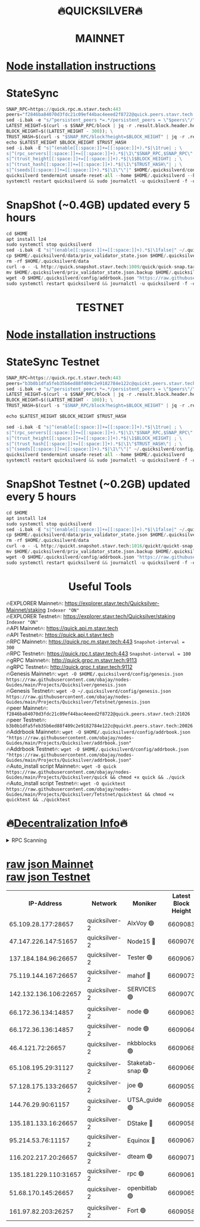 <h1 align="center"> 🔥QUICKSILVER🔥</h1>

<h1 align="center"> MAINNET</h1>

[Node installation instructions](https://github.com/obajay/nodes-Guides/tree/main/Projects/Quicksilver)
=

# StateSync
```python
SNAP_RPC=https://quick.rpc.m.stavr.tech:443
peers="f2846ba84070d3fdc21c09ef44bac4eeed2f8722@quick.peers.stavr.tech:21026"
sed -i.bak -e "s/^persistent_peers *=.*/persistent_peers = \"$peers\"/" $HOME/.quicksilverd/config/config.toml
LATEST_HEIGHT=$(curl -s $SNAP_RPC/block | jq -r .result.block.header.height); \
BLOCK_HEIGHT=$((LATEST_HEIGHT - 300)); \
TRUST_HASH=$(curl -s "$SNAP_RPC/block?height=$BLOCK_HEIGHT" | jq -r .result.block_id.hash)
echo $LATEST_HEIGHT $BLOCK_HEIGHT $TRUST_HASH
sed -i.bak -E "s|^(enable[[:space:]]+=[[:space:]]+).*$|\1true| ; \
s|^(rpc_servers[[:space:]]+=[[:space:]]+).*$|\1\"$SNAP_RPC,$SNAP_RPC\"| ; \
s|^(trust_height[[:space:]]+=[[:space:]]+).*$|\1$BLOCK_HEIGHT| ; \
s|^(trust_hash[[:space:]]+=[[:space:]]+).*$|\1\"$TRUST_HASH\"| ; \
s|^(seeds[[:space:]]+=[[:space:]]+).*$|\1\"\"|" $HOME/.quicksilverd/config/config.toml
quicksilverd tendermint unsafe-reset-all --home $HOME/.quicksilverd --keep-addr-book
systemctl restart quicksilverd && sudo journalctl -u quicksilverd -f -o cat
```

# SnapShot (~0.4GB) updated every 5 hours
```python
cd $HOME
apt install lz4
sudo systemctl stop quicksilverd
sed -i.bak -E "s|^(enable[[:space:]]+=[[:space:]]+).*$|\1false|" ~/.quicksilverd/config/config.toml
cp $HOME/.quicksilverd/data/priv_validator_state.json $HOME/.quicksilverd/priv_validator_state.json.backup
rm -rf $HOME/.quicksilverd/data
curl -o - -L http://quick.snapshot.stavr.tech:1009/quick/quick-snap.tar.lz4 | lz4 -c -d - | tar -x -C $HOME/.quicksilverd --strip-components 2
mv $HOME/.quicksilverd/priv_validator_state.json.backup $HOME/.quicksilverd/data/priv_validator_state.json
wget -O $HOME/.quicksilverd/config/addrbook.json "https://raw.githubusercontent.com/obajay/nodes-Guides/main/Projects/Quicksilver/addrbook.json"
sudo systemctl restart quicksilverd && journalctl -u quicksilverd -f -o cat
```

<h1 align="center"> TESTNET</h1>

[Node installation instructions](https://github.com/obajay/nodes-Guides/tree/main/Projects/Quicksilver/Tetstnet)
=

# StateSync Testnet
```python
SNAP_RPC=https://quick.rpc.t.stavr.tech:443
peers="b3b0b1dfa5feb35b6ed88f409c2e9182784e122c@quickt.peers.stavr.tech:20026"
sed -i.bak -e "s/^persistent_peers *=.*/persistent_peers = \"$peers\"/" $HOME/.quicksilverd/config/config.toml
LATEST_HEIGHT=$(curl -s $SNAP_RPC/block | jq -r .result.block.header.height); \
BLOCK_HEIGHT=$((LATEST_HEIGHT - 100)); \
TRUST_HASH=$(curl -s "$SNAP_RPC/block?height=$BLOCK_HEIGHT" | jq -r .result.block_id.hash)

echo $LATEST_HEIGHT $BLOCK_HEIGHT $TRUST_HASH

sed -i.bak -E "s|^(enable[[:space:]]+=[[:space:]]+).*$|\1true| ; \
s|^(rpc_servers[[:space:]]+=[[:space:]]+).*$|\1\"$SNAP_RPC,$SNAP_RPC\"| ; \
s|^(trust_height[[:space:]]+=[[:space:]]+).*$|\1$BLOCK_HEIGHT| ; \
s|^(trust_hash[[:space:]]+=[[:space:]]+).*$|\1\"$TRUST_HASH\"| ; \
s|^(seeds[[:space:]]+=[[:space:]]+).*$|\1\"\"|" ~/.quicksilverd/config/config.toml
quicksilverd tendermint unsafe-reset-all --home $HOME/.quicksilverd
systemctl restart quicksilverd && sudo journalctl -u quicksilverd -f -o cat

```

# SnapShot Testnet (~0.2GB) updated every 5 hours
```python
cd $HOME
apt install lz4
sudo systemctl stop quicksilverd
sed -i.bak -E "s|^(enable[[:space:]]+=[[:space:]]+).*$|\1false|" ~/.quicksilverd/config/config.toml
cp $HOME/.quicksilverd/data/priv_validator_state.json $HOME/.quicksilverd/priv_validator_state.json.backup
rm -rf $HOME/.quicksilverd/data
curl -o - -L http://quickt.snapshot.stavr.tech:1016/quickt/quickt-snap.tar.lz4 | lz4 -c -d - | tar -x -C $HOME/.quicksilverd --strip-components 2
mv $HOME/.quicksilverd/priv_validator_state.json.backup $HOME/.quicksilverd/data/priv_validator_state.json
wget -O $HOME/.quicksilverd/config/addrbook.json "https://raw.githubusercontent.com/obajay/nodes-Guides/main/Projects/Quicksilver/Tetstnet/addrbook.json"
sudo systemctl restart quicksilverd && journalctl -u quicksilverd -f -o cat
```
 <h1 align="center"> Useful Tools</h1>

🔥EXPLORER Mainnet🔥:        https://explorer.stavr.tech/Quicksilver-Mainnet/staking    `Indexer "ON"` \
🔥EXPLORER Testnet🔥:        https://explorer.stavr.tech/Quicksilver/staking	        `Indexer "ON"` \
🔥API Mainnet🔥: 			 https://quick.api.m.stavr.tech \
🔥API Testnet🔥: 			 https://quick.api.t.stavr.tech \
🔥RPC Mainnet🔥:             https://quick.rpc.m.stavr.tech:443              `Snapshot-interval = 300` \
🔥RPC Testnet🔥:             https://quick.rpc.t.stavr.tech:443              `Snapshot-interval = 100` \
🔥gRPC Mainnet🔥:                    http://quick.grpc.m.stavr.tech:9113 \
🔥gRPC Testnet🔥:                    http://quick.grpc.t.stavr.tech:9112 \
🔥Genesis Mainnet🔥: `wget -O $HOME/.quicksilverd/config/genesis.json https://raw.githubusercontent.com/obajay/nodes-Guides/main/Projects/Quicksilver/genesis.json` \
🔥Genesis Testnet🔥: `wget -O ~/.quicksilverd/config/genesis.json https://raw.githubusercontent.com/obajay/nodes-Guides/main/Projects/Quicksilver/Tetstnet/genesis.json` \
🔥peer Mainnet🔥:					 `f2846ba84070d3fdc21c09ef44bac4eeed2f8722@quick.peers.stavr.tech:21026` \
🔥peer Testnet🔥:					 `b3b0b1dfa5feb35b6ed88f409c2e9182784e122c@quickt.peers.stavr.tech:20026` \
🔥Addrbook Mainnet🔥:    ```wget -O $HOME/.quicksilverd/config/addrbook.json "https://raw.githubusercontent.com/obajay/nodes-Guides/main/Projects/Quicksilver/addrbook.json"``` \
🔥Addrbook Testnet🔥:    ```wget -O $HOME/.quicksilverd/config/addrbook.json "https://raw.githubusercontent.com/obajay/nodes-Guides/main/Projects/Quicksilver/addrbook.json"``` \
🔥Auto_install script Mainnet🔥: ```wget -O quick https://raw.githubusercontent.com/obajay/nodes-Guides/main/Projects/Quicksilver/quick && chmod +x quick && ./quick``` \
🔥Auto_install script Testnet🔥: ```wget -O quicktest https://raw.githubusercontent.com/obajay/nodes-Guides/main/Projects/Quicksilver/Tetstnet/quicktest && chmod +x quicktest && ./quicktest```

🔥[Decentralization Info](https://github.com/obajay/StateSync-snapshots/tree/main/Projects/Quicksilver/Decentralization)🔥
=

<details>
<summary>RPC Scanning</summary>

<h2 align="center"> We scan nodes in real time every 4 hours. And we provide the final result of RPC endpoints.
We cannot influence the operation of these nodes in any way. </h2>


```python
If Voting Power is higher than 0 --> then the Node is a validator of the network and may be subject to attack and be a potential threat to the chain.
```
```python
We marked such validators with a red symbol
```

</details>

[raw json Mainnet](https://rpc-check.quickm.stavr.tech/quickm/rpc-quickm-result.json) \
[raw json Testnet](https://github.com/obajay/StateSync-snapshots/tree/main/Projects/Quicksilver/Rpc-Check-Testnet)
=


<table><tr><th>IP-Address</th><th>Network</th><th>Moniker</th><th>Latest Block Height</th><th>Earliest Block Height</th><th>Catching Up</th><th>Tx Index</th><th>Voting Power</th><th>Scan Time</th></tr><tr><td>65.109.28.177:28657</td><td>quicksilver-2</td><td>AlxVoy 🟢</td><td>6609083</td><td>3562001</td><td>False</td><td>off</td><td>0</td><td>2024-03-29T06:04:22.981823876UTC</td></tr><tr><td>47.147.226.147:51657</td><td>quicksilver-2</td><td>Node15 🔴</td><td>6609076</td><td>5151648</td><td>False</td><td>off</td><td>924989</td><td>2024-03-29T06:03:43.827821658UTC</td></tr><tr><td>137.184.184.96:26657</td><td>quicksilver-2</td><td>Tester 🟢</td><td>6609067</td><td>5550692</td><td>False</td><td>off</td><td>0</td><td>2024-03-29T06:02:51.563858966UTC</td></tr><tr><td>75.119.144.167:26657</td><td>quicksilver-2</td><td>mahof 🔴</td><td>6609073</td><td>5654794</td><td>False</td><td>on</td><td>285933</td><td>2024-03-29T06:03:28.356424037UTC</td></tr><tr><td>142.132.136.106:22657</td><td>quicksilver-2</td><td>SERVICES 🟢</td><td>6609070</td><td>5920001</td><td>False</td><td>on</td><td>0</td><td>2024-03-29T06:03:09.405159314UTC</td></tr><tr><td>66.172.36.134:14857</td><td>quicksilver-2</td><td>node 🟢</td><td>6609063</td><td>5950756</td><td>False</td><td>on</td><td>0</td><td>2024-03-29T06:02:28.538327759UTC</td></tr><tr><td>66.172.36.136:14857</td><td>quicksilver-2</td><td>node 🟢</td><td>6609064</td><td>5950756</td><td>False</td><td>on</td><td>0</td><td>2024-03-29T06:02:31.339795750UTC</td></tr><tr><td>46.4.121.72:26657</td><td>quicksilver-2</td><td>nkbblocks 🟢</td><td>6609068</td><td>6056301</td><td>False</td><td>on</td><td>0</td><td>2024-03-29T06:02:58.038595285UTC</td></tr><tr><td>65.108.195.29:31127</td><td>quicksilver-2</td><td>Staketab-snap 🟢</td><td>6609066</td><td>6075001</td><td>False</td><td>off</td><td>0</td><td>2024-03-29T06:02:44.289705138UTC</td></tr><tr><td>57.128.175.133:26657</td><td>quicksilver-2</td><td>joe 🟢</td><td>6609059</td><td>6246344</td><td>False</td><td>on</td><td>0</td><td>2024-03-29T06:02:02.101693444UTC</td></tr><tr><td>144.76.29.90:61157</td><td>quicksilver-2</td><td>UTSA_guide 🟢</td><td>6609058</td><td>6316825</td><td>False</td><td>on</td><td>0</td><td>2024-03-29T06:01:59.784580323UTC</td></tr><tr><td>135.181.133.16:26657</td><td>quicksilver-2</td><td>DStake 🔴</td><td>6609058</td><td>6378597</td><td>False</td><td>on</td><td>79272</td><td>2024-03-29T06:01:59.282100801UTC</td></tr><tr><td>95.214.53.76:11157</td><td>quicksilver-2</td><td>Equinox 🔴</td><td>6609067</td><td>6459097</td><td>False</td><td>on</td><td>214742</td><td>2024-03-29T06:02:50.728763716UTC</td></tr><tr><td>116.202.217.20:26657</td><td>quicksilver-2</td><td>dteam 🟢</td><td>6609071</td><td>6474101</td><td>False</td><td>on</td><td>0</td><td>2024-03-29T06:03:17.765363581UTC</td></tr><tr><td>135.181.229.110:31657</td><td>quicksilver-2</td><td>rpc 🟢</td><td>6609061</td><td>6479823</td><td>False</td><td>on</td><td>0</td><td>2024-03-29T06:02:15.180216634UTC</td></tr><tr><td>51.68.170.145:26657</td><td>quicksilver-2</td><td>openbitlab 🟢</td><td>6609065</td><td>6507144</td><td>False</td><td>on</td><td>0</td><td>2024-03-29T06:02:37.792348914UTC</td></tr><tr><td>161.97.82.203:26257</td><td>quicksilver-2</td><td>Fort 🟢</td><td>6609058</td><td>6565996</td><td>False</td><td>on</td><td>0</td><td>2024-03-29T06:01:56.805534469UTC</td></tr></table>
